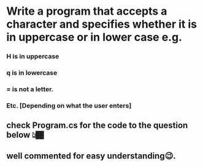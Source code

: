 # Write a program that accepts a character and specifies whether it is in uppercase or in lower case e.g.
### H is in uppercase
### q is in lowercase
### = is not a letter.
### Etc. [Depending on what the user enters]

## check Program.cs for the code to the question below 👆🏾
## well commented for easy understanding😉.
